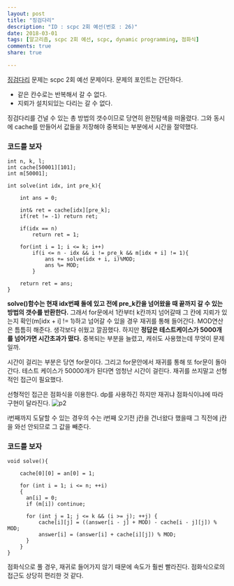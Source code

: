 ```yaml
---
layout: post
title: "징검다리"
description: "ID : scpc 2회 예선(번호 : 26)"
date: 2018-03-01
tags: [알고리즘, scpc 2회 예선, scpc, dynamic programming, 점화식]
comments: true
share: true

---
```


[징검다리](https://www.codeground.org) 문제는 scpc 2회 예선 문제이다. 문제의 포인트는 간단하다.
* 같은 칸수로는 반복해서 갈 수 없다.
* 지뢰가 설치되있는 다리는 갈 수 없다.

징검다리를 건널 수 있는 총 방법의 갯수이므로 당연히 완전탐색을 떠올렸다. 그와 동시에 cache를 만들어서 값들을 저장해야 중복되는 부분에서 시간을 절약했다.

### 코드를 보자
    int n, k, l;
    int cache[50001][101];
    int m[50001];

    int solve(int idx, int pre_k){

        int ans = 0;

        int& ret = cache[idx][pre_k];
        if(ret != -1) return ret;

        if(idx == n)
            return ret = 1;

        for(int i = 1; i <= k; i++)
            if(i <= n - idx && i != pre_k && m[idx + i] != 1){
                ans += solve(idx + i, i)%MOD;
                ans %= MOD;
            }

        return ret = ans;
    }

**solve()함수는 현재 idx번째 돌에 있고 전에 pre_k칸을 넘어왔을 때 끝까지 갈 수 있는 방법의 갯수를 반환한다.** 그래서 for문에서 1칸부터 k칸까지 넘어갈때 그 칸에 지뢰가 있는지 확인(m[idx + i] != 1)하고 넘어갈 수 있을 경우 재귀를 통해 들어간다. MOD연산은 틈틈히 해준다.
생각보다 쉬웠고 깔끔했다. 하지만 **정답은 테스트케이스가 5000개를 넘어가면 시간초과가 떴다.**
중복되는 부분을 늘렸고, 캐쉬도 사용했는데 무엇이 문제일까.

시간이 걸리는 부분은 당연 for문이다. 그리고 for문안에서 재귀를 통해 또 for문이 돌아간다. 테스트 케이스가 50000개가 된다면 엄청난 시간이 걸린다. 재귀를 쓰지말고 선형적인 접근이 필요했다.

선형적인 접근은 점화식을 이용한다. dp를 사용하긴 하지만 재귀냐 점화식이냐에 따라 구현이 달라진다.
![p2](https://rlqja2222.github.io/images/p2.png)

i번째까지 도달할 수 있는 경우의 수는 i번째 오기전 j칸을 건너왔다 했을때 그 직전에 j칸을 와선 안되므로 그 값을 빼준다.

### 코드를 보자
    void solve(){

        cache[0][0] = an[0] = 1;

        for (int i = 1; i <= n; ++i)
        {
          an[i] = 0;
          if (m[i]) continue;

          for (int j = 1; j <= k && (i >= j); ++j) {
              cache[i][j] = ((answer[i - j] + MOD) - cache[i - j][j]) % MOD;
              answer[i] = (answer[i] + cache[i][j]) % MOD;
          }
        }
    }

점화식으로 풀 경우, 재귀로 들어가지 않기 때문에 속도가 훨씬 빨라진다. 점화식으로의 접근도 상당히 편리한 것 같다.
